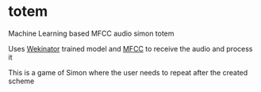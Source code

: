 # totem
Machine Learning based MFCC audio simon totem

Uses [Wekinator](http://www.wekinator.org) trained model and [MFCC](https://en.wikipedia.org/wiki/Mel-frequency_cepstrum) to receive the audio and process it

This is a game of Simon where the user needs to repeat after the created scheme
